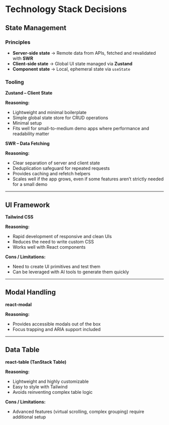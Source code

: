 # Technology Stack Decisions

## State Management

### Principles

- **Server-side state** → Remote data from APIs, fetched and revalidated with **SWR**
- **Client-side state** → Global UI state managed via **Zustand**
- **Component state** → Local, ephemeral state via `useState`

### Tooling

**Zustand – Client State**

**Reasoning:**

- Lightweight and minimal boilerplate
- Simple global state store for CRUD operations
- Minimal setup
- Fits well for small-to-medium demo apps where performance and readability matter

**SWR – Data Fetching**

**Reasoning:**

- Clear separation of server and client state
- Deduplication safeguard for repeated requests
- Provides caching and refetch helpers
- Scales well if the app grows, even if some features aren’t strictly needed for a small demo

---

## UI Framework

**Tailwind CSS**

**Reasoning:**

- Rapid development of responsive and clean UIs
- Reduces the need to write custom CSS
- Works well with React components

**Cons / Limitations:**

- Need to create UI primitives and test them
- Can be leveraged with AI tools to generate them quickly

---

## Modal Handling

**react-modal**

**Reasoning:**

- Provides accessible modals out of the box
- Focus trapping and ARIA support included

---

## Data Table

**react-table (TanStack Table)**

**Reasoning:**

- Lightweight and highly customizable
- Easy to style with Tailwind
- Avoids reinventing complex table logic

**Cons / Limitations:**

- Advanced features (virtual scrolling, complex grouping) require additional setup
